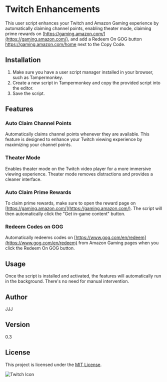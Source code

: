 # Twitch Enhancements

This user script enhances your Twitch and Amazon Gaming experience by automatically claiming channel points, enabling theater mode, claiming prime rewards on [https://gaming.amazon.com/](https://gaming.amazon.com/), and add a Redeem On GOG button https://gaming.amazon.com/home next to the Copy Code.

## Installation

1. Make sure you have a user script manager installed in your browser, such as Tampermonkey.
2. Create a new script in Tampermonkey and copy the provided script into the editor.
3. Save the script.

## Features

### Auto Claim Channel Points

Automatically claims channel points whenever they are available. This feature is designed to enhance your Twitch viewing experience by maximizing your channel points.

### Theater Mode

Enables theater mode on the Twitch video player for a more immersive viewing experience. Theater mode removes distractions and provides a cleaner interface.

### Auto Claim Prime Rewards

To claim prime rewards, make sure to open the reward page on [https://gaming.amazon.com/](https://gaming.amazon.com/). The script will then automatically click the "Get in-game content" button.

### Redeem Codes on GOG

Automatically redeems codes on [https://www.gog.com/en/redeem](https://www.gog.com/en/redeem) from Amazon Gaming pages when you click the Redeem On GOG button.

## Usage

Once the script is installed and activated, the features will automatically run in the background. There's no need for manual intervention.

## Author

JJJ

## Version

0.3

## License

This project is licensed under the [MIT License](https://choosealicense.com/licenses/mit/).

![Twitch Icon](https://th.bing.com/th/id/R.d71be224f193da01e7e499165a8981c5?rik=uBYlAxJ4XyXmJg&riu=http%3a%2f%2fpngimg.com%2fuploads%2ftwitch%2ftwitch_PNG28.png&ehk=PMc5m5Fil%2bhyq1zilk3F3cuzxSluXFBE80XgxVIG0rM%3d&risl=&pid=ImgRaw&r=0)